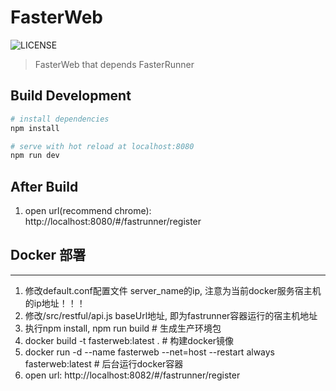 # FasterWeb

![LICENSE](https://img.shields.io/github/license/yinquanwang/FasterRunner.svg)
> FasterWeb that depends FasterRunner

## Build Development

``` bash
# install dependencies
npm install

# serve with hot reload at localhost:8080
npm run dev

```

After Build
-----------

1. open url(recommend chrome): http://localhost:8080/#/fastrunner/register

## Docker 部署
--------------
1. 修改default.conf配置文件 server_name的ip, 注意为当前docker服务宿主机的ip地址！！！
2. 修改/src/restful/api.js baseUrl地址, 即为fastrunner容器运行的宿主机地址
3. 执行npm install, npm run build # 生成生产环境包
3. docker build -t fasterweb:latest .    # 构建docker镜像
4. docker run -d --name fasterweb --net=host --restart always fasterweb:latest  # 后台运行docker容器
5. open url: http://localhost:8082/#/fastrunner/register

